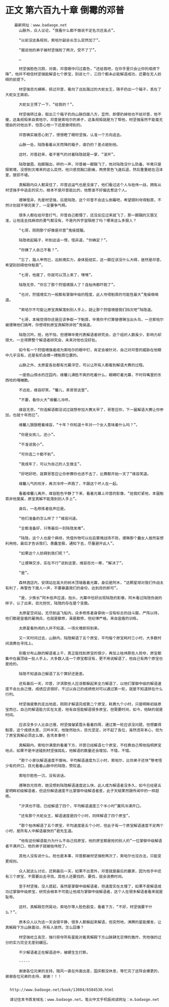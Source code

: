 # 正文 第六百九十章 倒霉的邓普
        最新网址：www.badaoge.net
          山脉外，众人议论，“我看什么都不做说不定名次还高点”。
      
          “以前没这条规则，索哈尔副会长怎么突然加了”。
      
          “据说他的弟子被材坚强抢了两次，受不了了”。
      
          …
      
          材坚强脸色沉寂，对面，邓普眼中闪过喜色，“还给我吧，在你手里只会让你的成绩下降”，他并不相信材坚强能解语七个原宝，别说七个，三四个都未必能解语成功，还要在无人妨碍的前提下。
      
          材坚强目光横移，掠过邓普，看向了远处路过的大蛇女王，随手扔出一个箱子，丢在了大蛇女王面前。
      
          大蛇女王愣了一下，“给我的？”。
      
          材坚强转过身，取出三个箱子扔向山脉四面八方，显然，即便扔掉他也不给邓普，他不傻，这条规矩来自索哈尔，邓普是索哈尔的弟子，这条规矩就是为了帮他，材坚强虽然不能毫无理由的对他出手，但恶心他一下还是做得到的。
      
          邓普确实被恶心到了，恨恨瞪了眼材坚强，认准一个方向追去。
      
          山脉一处，陆隐看着从天而降的箱子，谁仍的？差点砸到他。
      
          这时，邓普赶来，毫不客气的对着陆隐就是一掌，“滚开”。
      
          陆隐皱眉，抬脚踹出，砰的一声，邓普被一脚踹飞了，他对陆隐没什么防备，毕竟只是探索境，没想到灾难来的这么突然，他只感觉胸口剧痛，两旁景色飞速后退，然后重重砸在沼泽里，狼狈不堪。
      
          真解殿内众人都呆住了，邓普这运气也是没谁了，他们看过这个人与枯伟一战，拥有从材坚强手中逃走的实力，根本不是邓普能比的，他惹谁不好偏去惹这个人。
      
          德琳怪异，先是材坚强，后是陆隐，这个邓普不会这么倒霉吧，希望顺利夺得魁首，不然计划就不够完美了，一定要争气啊。
      
          很多人都在给邓普打气，邓普自己都懵了，还没反应过来就飞了，那一脚踹的又狠又准，让他连去找麻烦的勇气都没有，不是内外宇宙隔绝了吗？哪来这么多狠人？
      
          “七哥，刚刚那个好像是邓普”鬼侯提醒。
      
          陆隐收起箱子，听到这话一愣，怪异道，“你确定？”。
      
          “你揍了人自己不看？”。
      
          “忘了，路人甲而已，巡航境实力，身体挺结实，这一脚应该没什么大碍，居然是邓普，希望别妨碍他夺魁首”。
      
          “七哥，他废了，你就可以顶上来了，嘿嘿”。
      
          陆隐无奈，“你忘了那个狩猎境狠人了？连枯伟都吓跑了”。
      
          “也对，狩猎境实力一般都有掌御中级的程度，此人夺得魁首的可能性最大”鬼侯喃喃道。
      
          “索哈尔不可能让原宝真解落到别人手上，就让那个狩猎境替我们挡灾吧”陆隐道。
      
          “七哥，本候觉得你还是应该争取一下魁首，毕竟你不打算替德琳当出头鸟，一旦索哈尔被德琳他们搞垮，你想得到原宝真解除非抢”鬼侯道。
      
          陆隐沉吟，抢，他不怕，但德琳毕竟代表解语者研究会，这个组织人数虽少，影响力却很大，一旦得罪整个解语者研究会，未来对他也没好处。
      
          如今有一个狩猎境强者成为索哈尔的眼中钉，肯定会被针对，自己对邓普的威胁在他眼中几乎没有，还是有机会搏一搏魁首位置的。
      
          山脉之外，太原星各处都有光幕浮空，可以让所有人都看到解语大赛的过程。
      
          一座依山傍水的庄园内，维馨儿满脸不爽的吃着什么，眼睛盯着光幕，不时将嘴里的东西咬的嘎嘣脆。
      
          不远处，维容好笑，“馨儿，来哥哥这里”。
      
          “不要，看你火大”维馨儿冷哼。
      
          维容无奈，“你连解语都没试过就想参加大赛太早了，哥答应你，下一届解语大赛让你参加，也就十年而已”。
      
          维馨儿狠狠瞪着维容，“十年？你知道十年对一个女人意味着什么吗？”。
      
          “你是女孩儿，还小”。
      
          “不准说我小”。
      
          “可你连二十都不到”。
      
          “我成年了，可以为自己的人生做主”。
      
          “好吧好吧，就算哥答应让你参赛你也进不去了，比赛都开始一天了”维容笑道。
      
          维馨儿气的咬牙，再次冷哼一声跑了，不跟这个坏人在一起。
      
          看着维馨儿离开，维容脸色平静了下来，看着光幕上邓普的影像，“给我盯紧他，本届魁首非他莫属，原宝真解不能落到别人手上”。
      
          身后，一名修炼者低声应是。
      
          “他们准备的怎么样了？”维容问道。
      
          “全都准备好，只等最后一刻陆隐发难”。
      
          “陆隐，这个人也是个麻烦，凭借外物可以在启蒙境战场不败，德琳那个蠢女人居然妄想利用他，最后才告诉我们，愚蠢至极，通知下去，尽量避开此人”。
      
          “如果这个人妨碍到我们呢？”。
      
          “让德琳交涉，实在不行”说到这里，维容目光一寒，“解决了”。
      
          “是”。
      
          森林酒店内，安琪站在高大的树木顶端看着光幕，身后是阿木，“这颗星球对我们作战太有利了，再警告下面人一声，不要暴露我们的身份，达到目的即可”。
      
          “是，少族长”阿木低声应道，抬头，光幕中恰好出现陆隐的影像，阿木看过陆隐伪装的样子，认了出来，目光担忧，陆隐的存在是个变数。
      
          太原星空间站，无尽航运飞船内，众多修炼者身穿统一没有标志的战斗服，严阵以待，他们都是宙盾的雇佣兵，也就是散修，虽是散修，但纪律严格，来自宙盾的训练。
      
          太原星看热闹的人并不知道，一场灾难即将到来。
      
          又一天时间过去，山脉内，陆隐解语了五个原宝，平均每个原宝耗时三小时，大多数时间浪费在寻找上。
      
          别看分布山脉的解语者上千，真正能找到原宝的很少，再加上枯伟那些人抢夺，原宝都集中在最顶级一批人手上，大多数人连一个原宝都没有，更不用说解语了，他自己有两个原宝也是抢的。
      
          陆隐不知道自己解语了五个算好还是差。
      
          还有最后一天，邓普，汐淇那些人应该都躲起来全力解语了，以他们掌御中级的解语速度不会比自己慢，成绩应该很好，不过以自己的成绩绝对可以通过第一轮，就是不知道排在什么行列。
      
          材坚强疲惫的走出地底，刚刚才解语完成第二个原宝，耗费九个小时，只是明眸初级原宝而已，自己的解语能力实在太差，他有自信能解语很多原宝，但需要时间，如今，他缺的就是时间。
      
          应该没多少人比自己慢，材坚强皱紧眉头看着四周，通过第一轮应该没问题，但想赢得魁首，这个成绩太差，沉吟半天，他陡然抬头，目光坚定，对不起了各位，虽然违背本心，但为了原宝真解必须这么做，各凭本事吧！
      
          真解殿内，索哈尔满意的看着下方，邓普已经解语七个原宝，不枉费自己帮他指明原宝地点，如果不是中途碰到材坚强捣乱，他解语的数量还会增加，不错，不错。
      
          “那个小家伙解语速度不慢呐，平均解语速度为三小时，索哈尔，比你弟子还快”黎老怪少有的开口，目光看着山脉中的陆隐，赞叹道。
      
          索哈尔脸色一沉，没有说话。
      
          德琳目光惊奇，她没想到陆隐解语速度这么快，此人成为解语者没多久，如今已经是五星明眸初级解语者，但这份解语速度不比掌御中级解语者差，此子天赋果然跟传闻中的一样超绝。
      
          “汐淇也不错，已经解语了四个，平均解语速度三个半小时”翼风冷漠开口。
      
          “还有那个大蛇女王，解语速度是四个小时，同样解语了四个原宝”。
      
          “那个枯伟解语了五个原宝，平均速度是五个小时，但此子有一个原宝解语速度不足两个小时，是所有人中解语最快的”君先生道。
      
          “他有这份解语能力为什么不自己找原宝，他的原宝都是抢的别人的”一位掌御中级解语者不满开口，他的弟子就被枯伟抢了。
      
          其他人没有说什么，抢也是本事，邓普都被材坚强枪两次了，索哈尔也没办法，只能变更规则。
      
          众人就这么讨论，还剩最后一天，如果不出意外，邓普就是最后的赢家，因为他手中还有三个原宝，不需要出去寻找，其他人还要找的，要找，就会浪费时间。
      
          至于材坚强，没人提起，虽然是掌御中级解语者，但速度实在太慢了，如果不是解语成功过掌御中级原宝，研究会根本不可能让他成为掌御中级解语者，这个人在很多解语者看来就是耻辱。
      
          这时，真解殿忽然晃动，索哈尔等人脸色剧变，看着下方，“不好，材坚强要干什么？”。
      
          原本众人以为这一天会很平静，很多人都躲起来解语，但突然地，沸腾的星能爆发，让真解殿下方山脉震动，所有人骇然，怎么回事？
      
          材坚强屹立高空，强行掠夺所有星能对着真解殿下方山脉肆无忌惮的轰炸，凭他强的过分的实力完全无差别碾压。
      
          不少解语者正在解语途中，被硬生生打断。
      
          -----
      
          谢谢各位兄弟的支持，随风一直在外面出差，国庆都没休息，等忙完了这阵会爆更的，谢谢各位兄弟的支持，谢谢！！！
      
      
      http://www.badaoge.net/book/13084/6584530.html
      
      请记住本书首发域名：www.badaoge.net。笔尖中文手机版阅读网址：m.badaoge.net